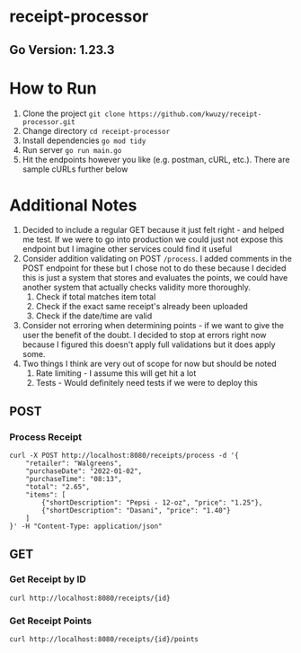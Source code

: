 # receipt-processor
 
## Go Version: 1.23.3

# How to Run
1. Clone the project ```git clone https://github.com/kwuzy/receipt-processor.git```
2. Change directory ```cd receipt-processor```
3. Install dependencies ```go mod tidy```
4. Run server ```go run main.go```
5. Hit the endpoints however you like (e.g. postman, cURL, etc.). There are sample cURLs further below

# Additional Notes
1. Decided to include a regular GET because it just felt right - and helped me test. If we were to go into production we could just not expose this endpoint but I imagine other services could find it useful
2. Consider addition validating on POST `/process`. I added comments in the POST endpoint for these but I chose not to do these because I decided this is just a system that stores and evaluates the points, we could have another system that actually checks validity more thoroughly.
    1. Check if total matches item total
    2. Check if the exact same receipt's already been uploaded
    3. Check if the date/time are valid
3. Consider not erroring when determining points - if we want to give the user the benefit of the doubt. I decided to stop at errors right now because I figured this doesn't apply full validations but it does apply some.
4. Two things I think are very out of scope for now but should be noted
    1. Rate limiting - I assume this will get hit a lot
    2. Tests - Would definitely need tests if we were to deploy this

## POST
### Process Receipt
```
curl -X POST http://localhost:8080/receipts/process -d '{
    "retailer": "Walgreens",
    "purchaseDate": "2022-01-02",
    "purchaseTime": "08:13",
    "total": "2.65",
    "items": [
        {"shortDescription": "Pepsi - 12-oz", "price": "1.25"},
        {"shortDescription": "Dasani", "price": "1.40"}
    ]
}' -H "Content-Type: application/json"
```
## GET
### Get Receipt by ID
```
curl http://localhost:8080/receipts/{id}
```
### Get Receipt Points
```
curl http://localhost:8080/receipts/{id}/points
```